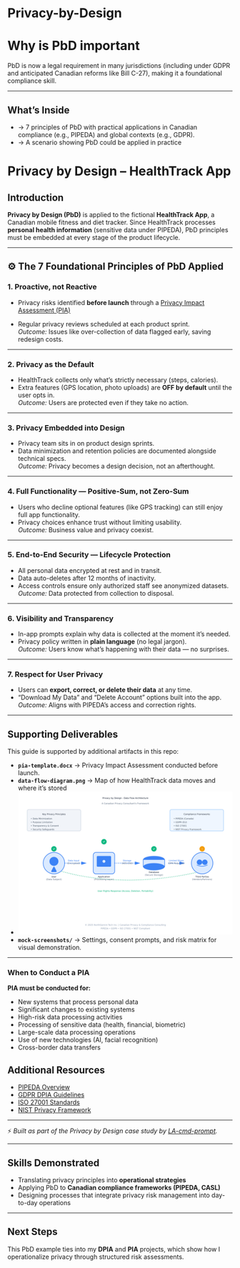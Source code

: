 # Privacy-by-Design

# Why is PbD important
PbD is now a legal requirement in many jurisdictions (including under GDPR and anticipated Canadian reforms like Bill C-27), making it a foundational compliance skill.

---

## What’s Inside
-  → 7 principles of PbD with practical applications in Canadian compliance (e.g., PIPEDA) and global contexts (e.g., GDPR).
- → A scenario showing PbD could be applied in practice 

# Privacy by Design – HealthTrack App

## Introduction
 **Privacy by Design (PbD)** is applied to the fictional **HealthTrack App**, a Canadian mobile fitness and diet tracker.  Since HealthTrack processes **personal health information** (sensitive data under PIPEDA), PbD principles must be embedded at every stage of the product lifecycle.

---

## ⚙️ The 7 Foundational Principles of PbD Applied

### 1. Proactive, not Reactive
- Privacy risks identified **before launch** through a [Privacy Impact Assessment (PIA)](https://github.com/LA-cmd-prompt/Privacy-Impact-Assessment)
  
- Regular privacy reviews scheduled at each product sprint.  
  *Outcome:* Issues like over-collection of data flagged early, saving redesign costs.

---

### 2. Privacy as the Default
- HealthTrack collects only what’s strictly necessary (steps, calories).  
- Extra features (GPS location, photo uploads) are **OFF by default** until the user opts in.  
  *Outcome:* Users are protected even if they take no action.

---

### 3. Privacy Embedded into Design
- Privacy team sits in on product design sprints.  
- Data minimization and retention policies are documented alongside technical specs.  
  *Outcome:* Privacy becomes a design decision, not an afterthought.

---

### 4. Full Functionality — Positive-Sum, not Zero-Sum
- Users who decline optional features (like GPS tracking) can still enjoy full app functionality.  
- Privacy choices enhance trust without limiting usability.  
  *Outcome:* Business value and privacy coexist.

---

### 5. End-to-End Security — Lifecycle Protection
- All personal data encrypted at rest and in transit.  
- Data auto-deletes after 12 months of inactivity.  
- Access controls ensure only authorized staff see anonymized datasets.  
  *Outcome:* Data protected from collection to disposal.

---

### 6. Visibility and Transparency
- In-app prompts explain why data is collected at the moment it’s needed.  
- Privacy policy written in **plain language** (no legal jargon).  
  *Outcome:* Users know what’s happening with their data — no surprises.

---

### 7. Respect for User Privacy
- Users can **export, correct, or delete their data** at any time.  
- “Download My Data” and “Delete Account” options built into the app.  
  *Outcome:* Aligns with PIPEDA’s access and correction rights.

---

## Supporting Deliverables
This guide is supported by additional artifacts in this repo:
- **`pia-template.docx`** → Privacy Impact Assessment conducted before launch.  
- **`data-flow-diagram.png`** → Map of how HealthTrack data moves and where it’s stored
- ![System Data Flow Diagram](https://github.com/LA-cmd-prompt/images-.gitkeep/blob/main/privacy-data-flow-diagram.jpeg)
- **`mock-screenshots/`** → Settings, consent prompts, and risk matrix for visual demonstration.

---
### When to Conduct a PIA

 **PIA must be conducted for:**
- New systems that process personal data
- Significant changes to existing systems
- High-risk data processing activities
- Processing of sensitive data (health, financial, biometric)
- Large-scale data processing operations
- Use of new technologies (AI, facial recognition)
- Cross-border data transfers

## Additional Resources

- [PIPEDA Overview](https://www.priv.gc.ca/en/privacy-topics/privacy-laws-in-canada/the-personal-information-protection-and-electronic-documents-act-pipeda/)
- [GDPR DPIA Guidelines](https://gdpr.eu/data-protection-impact-assessment-template/)
- [ISO 27001 Standards](https://www.iso.org/isoiec-27001-information-security.html)
- [NIST Privacy Framework](https://www.nist.gov/privacy-framework)

---

⚡ *Built as part of the Privacy by Design case study by [LA-cmd-prompt](https://github.com/LA-cmd-prompt).*

---

## Skills Demonstrated
- Translating privacy principles into **operational strategies**  
- Applying PbD to **Canadian compliance frameworks (PIPEDA, CASL)**  
- Designing processes that integrate privacy risk management into day-to-day operations  

---

## Next Steps
This PbD example ties into my **DPIA** and **PIA** projects, which show how I operationalize privacy through structured risk assessments.  

